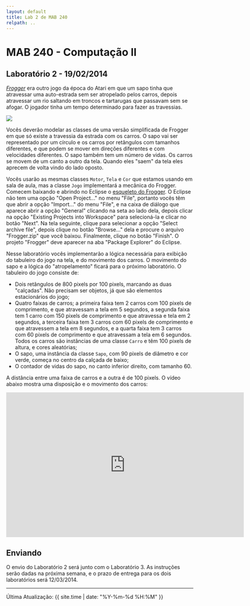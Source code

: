 ```yaml
---
layout: default
title: Lab 2 de MAB 240
relpath: ..
---
```


MAB 240 - Computação II
=======================

Laboratório 2 - 19/02/2014
--------------------------

*[Frogger](http://www.jogos-viciantes.com/frogger/)* era outro jogo
da época do Atari em que um sapo tinha que atravessar uma auto-estrada
sem ser atropelado pelos carros, depois atravessar um rio saltando em
troncos e tartarugas que passavam sem se afogar. O jogador tinha um
tempo determinado para fazer as travessias.

![](http://www.atariage.com/2600/screenshots/s_Frogger_1.png)

Vocês deverão modelar as classes de uma versão simplificada de Frogger
em que só existe a travessia da estrada com os carros. O sapo vai ser
representado por um círculo e os carros por retângulos com tamanhos
diferentes, e que podem se mover em direções diferentes e com
velocidades diferentes. O sapo também tem um número de vidas.
Os carros se movem de um canto a outro da tela.
Quando eles "saem" da tela eles aprecem de volta vindo do lado oposto.

Vocês usarão as mesmas classes `Motor`, `Tela` e `Cor` que estamos usando
em sala de aula, mas a classe `Jogo` implementará a mecânica do Frogger.
Comecem baixando e abrindo no Eclipse o [esqueleto do Frogger](Frogger.zip). O Eclipse não tem
uma opção "Open Project..." no menu "File", portanto vocês têm que abrir a opção "Import..." do
menu "File", e na caixa de diálogo que aparece abrir a opção "General" clicando na seta ao lado
dela, depois clicar na opção "Existing Projects into Workspace" para selecioná-la e clicar no
botão "Next". Na tela seguinte, clique para selecionar a opção "Select archive file", depois
clique no botão "Browse..." dela e procure o arquivo "Frogger.zip" que você baixou. Finalmente,
clique no botão "Finish". O projeto "Frogger" deve aparecer na aba "Package Explorer" do Eclipse.

Nesse laboratório vocês implementarão a lógica necessária para exibição do tabuleiro do jogo
na tela, e do movimento dos carros. O movimento do sapo e a lógica do "atropelamento" ficará para
o próximo laboratório. O tabuleiro do jogo consiste de:

* Dois retângulos de 800 pixels por 100 pixels, marcando as duas "calçadas". Não precisam ser
  objetos, já que são elementos estacionários do jogo;
* Quatro faixas de carros; a primeira faixa tem 2 carros com 100 pixels de comprimento, e
  que atravessam a tela em 5 segundos, a segunda faixa tem 1 carro com 150 pixels de comprimento
  e que atravessa e tela em 2 segundos, a terceira faixa tem 3 carros com 60 pixels de comprimento
  e que atravessem a tela em 8 segundos, e a quarta faixa tem 3 carros com 60 pixels de
  comprimento e que atravessam a tela em 6 segundos. Todos os carros são instâncias de uma
  classe `Carro` e têm 100 pixels de altura, e cores aleatórias;
* O sapo, uma instância da classe `Sapo`, com 90 pixels de diâmetro e cor verde,
  começa no centro da calçada de baixo;
* O contador de vidas do sapo, no canto inferior direito, com tamanho 60.

A distância entre uma faixa de carros e a outra é de 100 pixels. O vídeo abaixo mostra
uma disposição e o movimento dos carros:

<iframe width="640" height="390" src="http://www.youtube.com/embed/hHehXLhHOc0" frameborder="0" allowfullscreen="1">
dummy
</iframe>

Enviando
--------

O envio do Laboratório 2 será junto com o Laboratório 3. As instruções serão dadas na
próxima semana, e o prazo de entrega para os dois laboratórios será 12/03/2014.

* * * * *

Última Atualização: {{ site.time | date: "%Y-%m-%d %H:%M" }}
